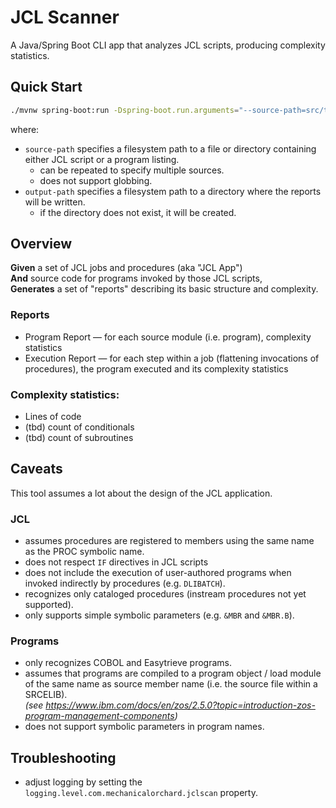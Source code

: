 # JCL Scanner

A Java/Spring Boot CLI app that analyzes JCL scripts, producing complexity statistics.

## Quick Start

```bash
./mvnw spring-boot:run -Dspring-boot.run.arguments="--source-path=src/test/resources/examples/simple/ --output-path=temp/output/directory"
```
where:
- `source-path` specifies a filesystem path to a file or directory containing either JCL script or a program listing.
  - can be repeated to specify multiple sources.
  - does not support globbing.
- `output-path` specifies a filesystem path to a directory where the reports will be written.
  - if the directory does not exist, it will be created.

## Overview

**Given** a set of JCL jobs and procedures (aka "JCL App") \
**And** source code for programs invoked by those JCL scripts, \
**Generates** a set of "reports" describing its basic structure and complexity.

### Reports
- Program Report — for each source module (i.e. program), complexity statistics
- Execution Report — for each step within a job (flattening invocations of procedures), the program executed and its complexity statistics

### Complexity statistics:
- Lines of code
- (tbd) count of conditionals
- (tbd) count of subroutines

## Caveats

This tool assumes a lot about the design of the JCL application.

### JCL
- assumes procedures are registered to members using the same name as the PROC symbolic name.
- does not respect `IF` directives in JCL scripts
- does not include the execution of user-authored programs when invoked indirectly by procedures (e.g. `DLIBATCH`).
- recognizes only cataloged procedures (instream procedures not yet supported).
- only supports simple symbolic parameters (e.g. `&MBR` and `&MBR.B`).

### Programs
- only recognizes COBOL and Easytrieve programs.
- assumes that programs are compiled to a program object / load module of the same name as source member name
  (i.e. the source file within a SRCELIB). \
  _(see https://www.ibm.com/docs/en/zos/2.5.0?topic=introduction-zos-program-management-components)_
- does not support symbolic parameters in program names.

## Troubleshooting

- adjust logging by setting the `logging.level.com.mechanicalorchard.jclscan` property.